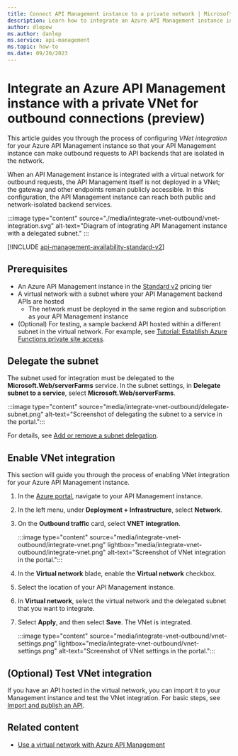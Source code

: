 ```yaml
---
title: Connect API Management instance to a private network | Microsoft Docs
description: Learn how to integrate an Azure API Management instance in the Standard v2 tier with a virtual network to access backend APIs hosted within the network.
author: dlepow
ms.author: danlep
ms.service: api-management
ms.topic: how-to 
ms.date: 09/20/2023
---
```


# Integrate an Azure API Management instance with a private VNet for outbound connections (preview)

This article guides you through the process of configuring *VNet integration* for your Azure API Management instance so that your API Management instance can make outbound requests to API backends that are isolated in the network.

When an API Management instance is integrated with a virtual network for outbound requests, the API Management itself is not deployed in a VNet; the gateway and other endpoints remain publicly accessible. In this configuration, the API Management instance can reach both public and network-isolated backend services.

:::image type="content" source="./media/integrate-vnet-outbound/vnet-integration.svg" alt-text="Diagram of integrating API Management instance with a delegated subnet."  :::

[!INCLUDE [api-management-availability-standard-v2](../../includes/api-management-availability-standard-v2.md)] 

## Prerequisites

- An Azure API Management instance in the [Standard v2](v2-service-tiers-overview.md) pricing tier
- A virtual network with a subnet where your API Management backend APIs are hosted
   - The network must be deployed in the same region and subscription as your API Management instance
- (Optional) For testing, a sample backend API hosted within a different subnet in the virtual network. For example, see [Tutorial: Establish Azure Functions private site access](../azure-functions/functions-create-private-site-access.md).

## Delegate the subnet

The subnet used for integration must be delegated to the **Microsoft.Web/serverFarms** service. In the subnet settings, in **Delegate subnet to a service**, select **Microsoft.Web/serverFarms**.

:::image type="content" source="media/integrate-vnet-outbound/delegate-subnet.png" alt-text="Screenshot of delegating the subnet to a service in the portal.":::

For details, see [Add or remove a subnet delegation](../virtual-network/manage-subnet-delegation.md).

## Enable VNet integration

This section will guide you through the process of enabling VNet integration for your Azure API Management instance.

1. In the [Azure portal](https://portal.azure.com), navigate to your API Management instance.
1. In the left menu, under **Deployment + Infrastructure**, select **Network**.
1. On the **Outbound traffic** card, select **VNET integration**.

    :::image type="content" source="media/integrate-vnet-outbound/integrate-vnet.png" lightbox="media/integrate-vnet-outbound/integrate-vnet.png" alt-text="Screenshot of VNet integration in the portal.":::

1. In the **Virtual network** blade, enable the **Virtual network** checkbox.
1. Select the location of your API Management instance.
1. In **Virtual network**, select the virtual network and the delegated subnet that you want to integrate. 
1. Select **Apply**, and then select **Save**. The VNet is integrated.

    :::image type="content" source="media/integrate-vnet-outbound/vnet-settings.png" lightbox="media/integrate-vnet-outbound/vnet-settings.png" alt-text="Screenshot of VNet settings in the portal.":::

## (Optional) Test VNet integration

If you have an API hosted in the virtual network, you can import it to your Management instance and test the VNet integration. For basic steps, see [Import and publish an API](import-and-publish.md).


## Related content

* [Use a virtual network with Azure API Management](virtual-network-concepts.md)




